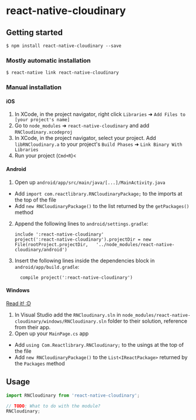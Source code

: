 
# react-native-cloudinary

## Getting started

`$ npm install react-native-cloudinary --save`

### Mostly automatic installation

`$ react-native link react-native-cloudinary`

### Manual installation


#### iOS

1. In XCode, in the project navigator, right click `Libraries` ➜ `Add Files to [your project's name]`
2. Go to `node_modules` ➜ `react-native-cloudinary` and add `RNCloudinary.xcodeproj`
3. In XCode, in the project navigator, select your project. Add `libRNCloudinary.a` to your project's `Build Phases` ➜ `Link Binary With Libraries`
4. Run your project (`Cmd+R`)<

#### Android

1. Open up `android/app/src/main/java/[...]/MainActivity.java`
  - Add `import com.reactlibrary.RNCloudinaryPackage;` to the imports at the top of the file
  - Add `new RNCloudinaryPackage()` to the list returned by the `getPackages()` method
2. Append the following lines to `android/settings.gradle`:
  	```
  	include ':react-native-cloudinary'
  	project(':react-native-cloudinary').projectDir = new File(rootProject.projectDir, 	'../node_modules/react-native-cloudinary/android')
  	```
3. Insert the following lines inside the dependencies block in `android/app/build.gradle`:
  	```
      compile project(':react-native-cloudinary')
  	```

#### Windows
[Read it! :D](https://github.com/ReactWindows/react-native)

1. In Visual Studio add the `RNCloudinary.sln` in `node_modules/react-native-cloudinary/windows/RNCloudinary.sln` folder to their solution, reference from their app.
2. Open up your `MainPage.cs` app
  - Add `using Com.Reactlibrary.RNCloudinary;` to the usings at the top of the file
  - Add `new RNCloudinaryPackage()` to the `List<IReactPackage>` returned by the `Packages` method


## Usage
```javascript
import RNCloudinary from 'react-native-cloudinary';

// TODO: What to do with the module?
RNCloudinary;
```
  